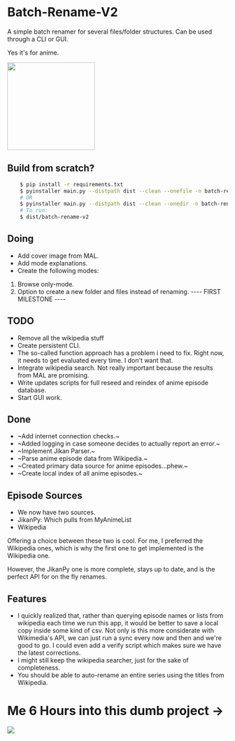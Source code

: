 # Batch-Rename-V2

A simple batch renamer for several files/folder structures. Can be used through a CLI or GUI.

Yes it's for anime.

<img height="200px" src="https://www.pngkit.com/png/detail/294-2943980_7639058-thumbs-up-anime-meme.png">


## Build from scratch?
```bash
    $ pip install -r requirements.txt
    $ pyinstaller main.py --distpath dist --clean --onefile -n batch-rename-v2
    # OR
    $ pyinstaller main.py --distpath dist --clean --onedir -n batch-rename-v2
    # To run:
    $ dist/batch-rename-v2
```

## Doing
- Add cover image from MAL.
- Add mode explanations.
- Create the following modes:
1. Browse only-mode.
2. Option to create a new folder and files instead of renaming.
---- FIRST MILESTONE ----

## TODO
- Remove all the wikipedia stuff
- Create persistent CLI.
- The so-called function approach has a problem i need to fix. Right now, it needs to get evaluated every time. I don't want that.
- Integrate wikipedia search. Not really important because the results from MAL are promising.
- Write updates scripts for full reseed and reindex of anime episode database.
- Start GUI work.

## Done
- ~Add internet connection checks.~
- ~Added logging in case someone decides to actually report an error.~
- ~Implement Jikan Parser.~
- ~Parse anime episode data from Wikipedia.~
- ~Created primary data source for anime episodes...phew.~
- ~Create local index of all anime episodes.~

## Episode Sources
- We now have two sources.
- JikanPy: Which pulls from MyAnimeList
- Wikipedia

Offering a choice between these two is cool. For me, I preferred the Wikipedia ones, which is why the first one to get implemented is the Wikipedia one.

However, the JikanPy one is more complete, stays up to date, and is the perfect API for on the fly renames.

## Features
- I quickly realized that, rather than querying episode names or lists from wikipedia each time we run this app, it would be better to save a local copy inside some kind of csv. Not only is this more considerate with Wikimedia's API, we can just run a sync every now and then and we're good to go. I could even add a verify script which makes sure we have the latest corrections.
- I might still keep the wikipedia searcher, just for the sake of completeness.
- You should be able to auto-rename an entire series using the titles from Wikipedia.

# Me 6 Hours into this dumb project ->
<img src="https://i.ytimg.com/vi/jtTBYMvLBbw/maxresdefault.jpg">